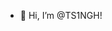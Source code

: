 - 👋 Hi, I’m @TS1NGH!

<!---
TS1NGH/TS1NGH is a ✨ special ✨ repository because its `README.md` (this file) appears on your GitHub profile.
You can click the Preview link to take a look at your changes.
--->
